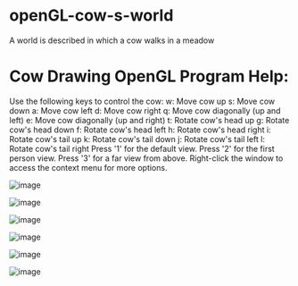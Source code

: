 # openGL-cow-s-world
A world is described in which a cow walks in a meadow

Cow Drawing OpenGL Program Help:
================================
Use the following keys to control the cow:
w: Move cow up
s: Move cow down
a: Move cow left
d: Move cow right
q: Move cow diagonally (up and left)
e: Move cow diagonally (up and right)
t: Rotate cow's head up
g: Rotate cow's head down
f: Rotate cow's head left
h: Rotate cow's head right
i: Rotate cow's tail up
k: Rotate cow's tail down
j: Rotate cow's tail left
l: Rotate cow's tail right
Press '1' for the default view.
Press '2' for the first person view.
Press '3' for a far view from above.
Right-click the window to access the context menu for more options. 


![image](https://github.com/shai2407/openGL-cow-s-world/assets/94295378/33755ead-06f4-4e31-b983-7fe726a62d84)

![image](https://github.com/shai2407/openGL-cow-s-world/assets/94295378/ed856e71-8fbc-4385-bf04-ea191fa8b0e1)

![image](https://github.com/shai2407/openGL-cow-s-world/assets/94295378/5f75c112-7aa8-48ca-9fd4-97030268b05d)

![image](https://github.com/shai2407/openGL-cow-s-world/assets/94295378/bfcc14c9-e2a2-4a46-b677-f38135e966ca)

![image](https://github.com/shai2407/openGL-cow-s-world/assets/94295378/1f44f8dc-aa59-4bec-a16f-26bf932424f4)

![image](https://github.com/shai2407/openGL-cow-s-world/assets/94295378/7e2f382d-6236-4aa3-9ce3-eaffcc7c0e78)





